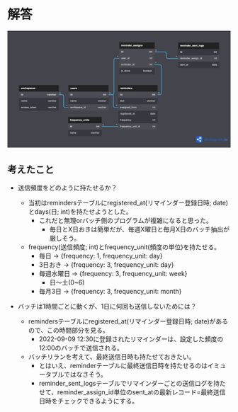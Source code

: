 # 解答

![Q1_ER図](./erd.png)

## 考えたこと
- 送信頻度をどのように持たせるか？
  - 当初はremindersテーブルにregistered_at(リマインダー登録日時; date)とdays(日; int)を持たせようとした。
    - これだと無理orバッチ側のプログラムが複雑になると思った。
      - 毎日とX日おきは簡単だが、毎週X曜日と毎月X日のバッチ抽出が厳しそう。
  - frequency(送信頻度; int)とfrequency_unit(頻度の単位)を持たせる。
    - 毎日 → {frequency: 1, frequency_unit: day}
    - 3日おき → {frequency: 3, frequency_unit: day}
    - 毎週水曜日 → {frequency: 3, frequency_unit: week}
      - 日〜土(0~6)
    - 毎月3日 → {frequency: 3, frequency_unit: month}

- バッチは1時間ごとに動くが、1日に何回も送信しないためには？
  - remindersテーブルにregistered_at(リマインダー登録日時; date)があるので、この時間部分を見る。
    - 2022-09-09 12:30に登録されたリマインダーは、設定した頻度の12:00のバッチで送信される。
  - バッチリランを考えて、最終送信日時も持たせておきたい。
    - とはいえ、reminderテーブルに最終送信日時を持たせるのはイミュータブルではなさそう。
    - reminder_sent_logsテーブルでリマインダーごとの送信ログを持たせて、reminder_assign_id単位のsent_atの最新レコード=最終送信日時をチェックできるようにする。